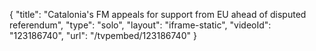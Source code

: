 {
    "title": "Catalonia's FM appeals for support from EU ahead of disputed referendum",
    "type": "solo",
    "layout": "iframe-static",
    "videoId": "123186740",
    "url": "\/tvpembed\/123186740"
}